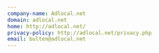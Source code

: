 ```yaml
---
company-name: Adlocal.net
domain: adlocal.net
home: http://adlocal.net/
privacy-policy: http://adlocal.net/privacy.php
email: bulten@adlocal.net
---
```




